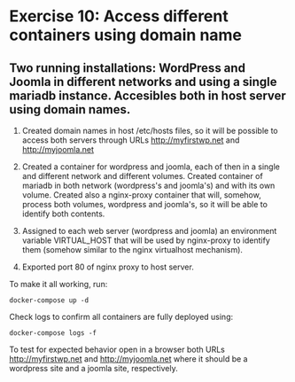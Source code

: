 # Exercise 10: Access different containers using domain name

## Two running installations: WordPress and Joomla in different networks and using a single mariadb instance. Accesibles both in host server using domain names.

1. Created domain names in host /etc/hosts files, so it will be possible to access both servers through URLs <http://myfirstwp.net> and <http://myjoomla.net>

2. Created a container for wordpress and joomla, each of then in a single and different network and different volumes. Created container of mariadb in both network (wordpress's and joomla's) and with its own volume. Created also a nginx-proxy container that will, somehow, process both volumes, wordpress and joomla's, so it will be able to identify both contents. 

3. Assigned to each web server (wordpress and joomla) an environment variable VIRTUAL_HOST that will be used by nginx-proxy to identify them (somehow similar to the nginx virtualhost mechanism).

4. Exported port 80 of nginx proxy to host server.

To make it all working, run:

```
docker-compose up -d
```

Check logs to confirm all containers are fully deployed using:

```
docker-compose logs -f
```

To test for expected behavior open in a browser both URLs <http://myfirstwp.net> and <http://myjoomla.net> where it should be a wordpress site and a joomla site, respectively.